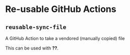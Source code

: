 # Re-usable GitHub Actions

## `reusable-sync-file`

A GitHub Action to take a vendored (manually copied) file

This can be used with **??**.
